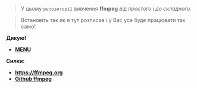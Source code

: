 > У цьому `репозиторії` вивчення **ffmpeg** _від простого і до складного._

>Встановіть так як я тут розписав і у Вас усе буде працювати так само!

**Дякую!**

* **[MENU](https://github.com/ViktorWEBS/ffmpeg/wiki/_Sidebar-Menu-ffmpeg/)**

**Силки:**
* **https://ffmpeg.org**
* **[Github ffmpeg](https://github.com/FFmpeg/FFmpeg)**
